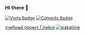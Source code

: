 ### Hi there 👋

<!--
**dmkrupin/dmkrupin** is a ✨ _special_ ✨ repository because its `README.md` (this file) appears on your GitHub profile.

Here are some ideas to get you started:

- 🔭 I’m currently working on ...
- 🌱 I’m currently learning ...
- 👯 I’m looking to collaborate on ...
- 🤔 I’m looking for help with ...
- 💬 Ask me about ...
- 📫 How to reach me: ...
- 😄 Pronouns: ...
- ⚡ Fun fact: ...
-->



[![Visits Badge](https://badges.pufler.dev/visits/dmkrupin/dmkrupin)](https://badges.pufler.dev)
[![Commits Badge](https://badges.pufler.dev/commits/monthly/dmkrupin)](https://badges.pufler.dev)


[учебный проект Глэйси](https://dmkrupin.github.io/1753073-gllacy-31/) [![wakatime](https://wakatime.com/badge/github/dmkrupin/1753073-gllacy-31.svg)](https://wakatime.com/badge/github/dmkrupin/1753073-gllacy-31)
